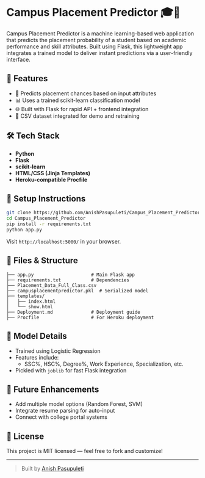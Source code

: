 
# Campus Placement Predictor 🎓🤖 
 
Campus Placement Predictor is a machine learning-based web application that predicts the placement probability of a student based on academic performance and skill attributes. Built using Flask, this lightweight app integrates a trained model to deliver instant predictions via a user-friendly interface. 
 
## 🚀 Features     
  
- 🎯 Predicts placement chances based on input attributes 
- 📊 Uses a trained scikit-learn classification model
- 🌐 Built with Flask for rapid API + frontend integration 
- 📂 CSV dataset integrated for demo and retraining

## 🛠 Tech Stack 

- **Python**
- **Flask**
- **scikit-learn**
- **HTML/CSS (Jinja Templates)**
- **Heroku-compatible Procfile**

## 🧪 Setup Instructions

```bash
git clone https://github.com/AnishPasupuleti/Campus_Placement_Predictor.git
cd Campus_Placement_Predictor
pip install -r requirements.txt
python app.py
```

Visit `http://localhost:5000/` in your browser.

## 📁 Files & Structure

```
├── app.py                     # Main Flask app
├── requirements.txt           # Dependencies
├── Placement_Data_Full_Class.csv
├── campusplacementpredictor.pkl  # Serialized model
├── templates/
│   ├── index.html
│   └── show.html
├── Deployment.md              # Deployment guide
├── Procfile                   # For Heroku deployment
```

## 🧠 Model Details

- Trained using Logistic Regression
- Features include:
  - SSC%, HSC%, Degree%, Work Experience, Specialization, etc.
- Pickled with `joblib` for fast Flask integration

## 🔮 Future Enhancements

- Add multiple model options (Random Forest, SVM)
- Integrate resume parsing for auto-input
- Connect with college portal systems

## 📜 License

This project is MIT licensed — feel free to fork and customize!

---

> Built by [Anish Pasupuleti](https://github.com/AnishPasupuleti)
